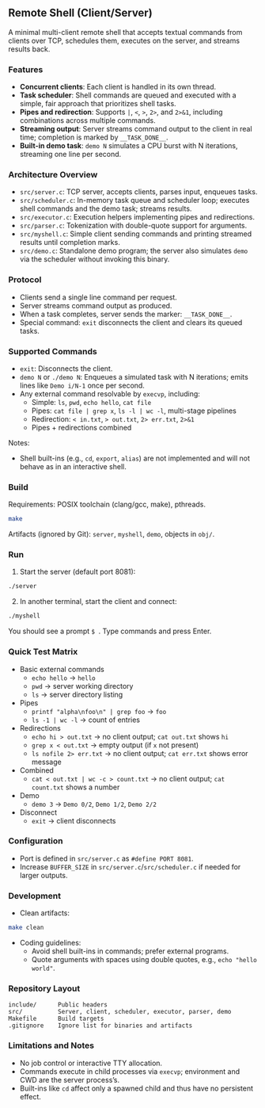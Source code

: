 ## Remote Shell (Client/Server)

A minimal multi-client remote shell that accepts textual commands from clients over TCP, schedules them, executes on the server, and streams results back.

### Features
- **Concurrent clients**: Each client is handled in its own thread.
- **Task scheduler**: Shell commands are queued and executed with a simple, fair approach that prioritizes shell tasks.
- **Pipes and redirection**: Supports `|`, `<`, `>`, `2>`, and `2>&1`, including combinations across multiple commands.
- **Streaming output**: Server streams command output to the client in real time; completion is marked by `__TASK_DONE__`.
- **Built-in demo task**: `demo N` simulates a CPU burst with N iterations, streaming one line per second.

### Architecture Overview
- `src/server.c`: TCP server, accepts clients, parses input, enqueues tasks.
- `src/scheduler.c`: In-memory task queue and scheduler loop; executes shell commands and the demo task; streams results.
- `src/executor.c`: Execution helpers implementing pipes and redirections.
- `src/parser.c`: Tokenization with double-quote support for arguments.
- `src/myshell.c`: Simple client sending commands and printing streamed results until completion marks.
- `src/demo.c`: Standalone demo program; the server also simulates `demo` via the scheduler without invoking this binary.

### Protocol
- Clients send a single line command per request.
- Server streams command output as produced.
- When a task completes, server sends the marker: `__TASK_DONE__`.
- Special command: `exit` disconnects the client and clears its queued tasks.

### Supported Commands
- `exit`: Disconnects the client.
- `demo N` or `./demo N`: Enqueues a simulated task with N iterations; emits lines like `Demo i/N-1` once per second.
- Any external command resolvable by `execvp`, including:
  - Simple: `ls`, `pwd`, `echo hello`, `cat file`
  - Pipes: `cat file | grep x`, `ls -l | wc -l`, multi-stage pipelines
  - Redirection: `< in.txt`, `> out.txt`, `2> err.txt`, `2>&1`
  - Pipes + redirections combined

Notes:
- Shell built-ins (e.g., `cd`, `export`, `alias`) are not implemented and will not behave as in an interactive shell.

### Build
Requirements: POSIX toolchain (clang/gcc, make), pthreads.

```bash
make
```

Artifacts (ignored by Git): `server`, `myshell`, `demo`, objects in `obj/`.

### Run
1) Start the server (default port 8081):
```bash
./server
```

2) In another terminal, start the client and connect:
```bash
./myshell
```

You should see a prompt `$ `. Type commands and press Enter.

### Quick Test Matrix
- Basic external commands
  - `echo hello` → `hello`
  - `pwd` → server working directory
  - `ls` → server directory listing
- Pipes
  - `printf "alpha\nfoo\n" | grep foo` → `foo`
  - `ls -1 | wc -l` → count of entries
- Redirections
  - `echo hi > out.txt` → no client output; `cat out.txt` shows `hi`
  - `grep x < out.txt` → empty output (if `x` not present)
  - `ls nofile 2> err.txt` → no client output; `cat err.txt` shows error message
- Combined
  - `cat < out.txt | wc -c > count.txt` → no client output; `cat count.txt` shows a number
- Demo
  - `demo 3` → `Demo 0/2`, `Demo 1/2`, `Demo 2/2`
- Disconnect
  - `exit` → client disconnects

### Configuration
- Port is defined in `src/server.c` as `#define PORT 8081`.
- Increase `BUFFER_SIZE` in `src/server.c`/`src/scheduler.c` if needed for larger outputs.

### Development
- Clean artifacts:
```bash
make clean
```

- Coding guidelines:
  - Avoid shell built-ins in commands; prefer external programs.
  - Quote arguments with spaces using double quotes, e.g., `echo "hello world"`.

### Repository Layout
```
include/      Public headers
src/          Server, client, scheduler, executor, parser, demo
Makefile      Build targets
.gitignore    Ignore list for binaries and artifacts
```

### Limitations and Notes
- No job control or interactive TTY allocation.
- Commands execute in child processes via `execvp`; environment and CWD are the server process’s.
- Built-ins like `cd` affect only a spawned child and thus have no persistent effect.